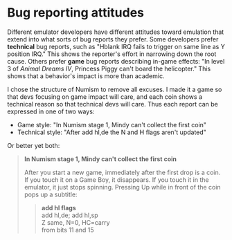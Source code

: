 Bug reporting attitudes
=======================

Different emulator developers have different attitudes toward
emulation that extend into what sorts of bug reports they prefer.
Some developers prefer **technical** bug reports, such as "Hblank IRQ
fails to trigger on same line as Y position IRQ."  This shows the
reporter's effort in narrowing down the root cause.  Others prefer
**game** bug reports describing in-game effects: "In level 3 of
_Animal Dreams IV_, Princess Piggy can't board the helicopter."
This shows that a behavior's impact is more than academic.

I chose the structure of Numism to remove all excuses.  I made it
a game so that devs focusing on game impact will care, and each
coin shows a technical reason so that technical devs will care.
Thus each report can be expressed in one of two ways:

- Game style: "In Numism stage 1, Mindy can't collect the first coin"
- Technical style: "After add hl,de the N and H flags aren't updated"

Or better yet both:

> **In Numism stage 1, Mindy can't collect the first coin**
> 
> After you start a new game, immediately after the first drop is a
> coin.  If you touch it on a Game Boy, it disappears.  If you touch
> it in the emulator, it just stops spinning.  Pressing Up while in
> front of the coin pops up a subtitle:
> 
> > **add hl flags**  
> > add hl,de; add hl,sp  
> > Z same, N=0, HC=carry  
> > from bits 11 and 15

